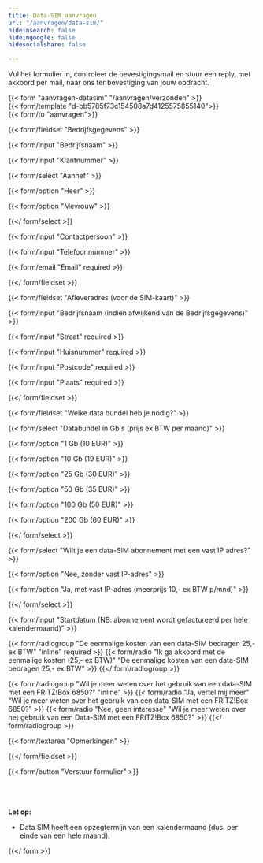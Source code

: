 ```yaml
---
title: Data-SIM aanvragen
url: "/aanvragen/data-sim/"
hideinsearch: false
hideingoogle: false
hidesocialshare: false

---
```

Vul het formulier in, controleer de bevestigingsmail en stuur een reply, met akkoord per mail, naar ons ter bevestiging van jouw opdracht.

{{< form "aanvragen-datasim" "/aanvragen/verzonden" >}}  
{{< form/template "d-bb5785f73c154508a7d4125575855140">}}  
{{< form/to "aanvragen">}}

{{< form/fieldset "Bedrijfsgegevens" >}}

{{< form/input "Bedrijfsnaam" >}}

{{< form/input "Klantnummer" >}}

{{< form/select "Aanhef" >}}

{{< form/option "Heer" >}}

{{< form/option "Mevrouw" >}}

{{</ form/select >}}

{{< form/input "Contactpersoon" >}}

{{< form/input "Telefoonnummer" >}}

{{< form/email "Email" required >}}

{{</ form/fieldset >}}

{{< form/fieldset "Afleveradres (voor de SIM-kaart)" >}}

{{< form/input "Bedrijfsnaam (indien afwijkend van de Bedrijfsgegevens)" >}}

{{< form/input "Straat" required >}}

{{< form/input "Huisnummer" required >}}

{{< form/input "Postcode" required >}}

{{< form/input "Plaats" required >}}

{{</ form/fieldset >}}

{{< form/fieldset "Welke data bundel heb je nodig?" >}}

{{< form/select "Databundel in Gb's (prijs ex BTW per maand)" >}}

{{< form/option "1 Gb (10 EUR)" >}}

{{< form/option "10 Gb (19 EUR)" >}}

{{< form/option "25 Gb (30 EUR)" >}}

{{< form/option "50 Gb (35 EUR)" >}}

{{< form/option "100 Gb (50 EUR)" >}}

{{< form/option "200 Gb (60 EUR)" >}}

{{</ form/select >}}

{{< form/select "Wilt je een data-SIM abonnement met een vast IP adres?" >}}

{{< form/option "Nee, zonder vast IP-adres" >}}

{{< form/option "Ja, met vast IP-adres (meerprijs 10,- ex BTW p/mnd)" >}}

{{</ form/select >}}


{{< form/input "Startdatum (NB: abonnement wordt gefactureerd per hele kalendermaand)" >}}

{{< form/radiogroup "De eenmalige kosten van een data-SIM bedragen 25,- ex BTW" "inline" required >}} {{< form/radio "Ik ga akkoord met de eenmalige kosten (25,- ex BTW)" "De eenmalige kosten van een data-SIM bedragen 25,- ex BTW" >}} {{</ form/radiogroup >}}

{{< form/radiogroup "Wil je meer weten over het gebruik van een data-SIM met een FRITZ!Box 6850?" "inline" >}} {{< form/radio "Ja, vertel mij meer" "Wil je meer weten over het gebruik van een data-SIM met een FRITZ!Box 6850?" >}} {{< form/radio "Nee, geen interesse" "Wil je meer weten over het gebruik van een Data-SIM met een FRITZ!Box 6850?" >}} {{</ form/radiogroup >}}

{{< form/textarea "Opmerkingen" >}}

{{</ form/fieldset >}}

{{< form/button "Verstuur formulier" >}}

<br><br>  
**Let op:**

* Data SIM heeft een opzegtermijn van een kalendermaand (dus: per einde van een hele maand).

{{</ form >}}
